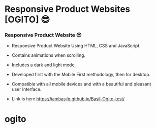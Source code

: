 # Responsive Product Websites [OGITO] 😎
### Responsive Product Website 😎

- Responsive Product Website Using HTML, CSS and JavaScript.
- Contains animations when scrolling.
- Includes a dark and light mode.
- Developed first with the Mobile First methodology, then for desktop.
- Compatible with all mobile devices and with a beautiful and pleasant user interface.

- Link is here https://iambasilp.github.io/Basil-Ogito-test/ 
# ogito
